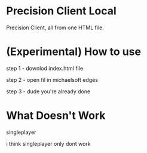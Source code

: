 # Precision Client Local
Precision Client, all from one HTML file.

# (Experimental) How to use
step 1 - downlod index.html file

step 2 - open fil in michaelsoft edges

step 3 - dude you're already done

# What Doesn't Work
singleplayer

i think singleplayer only dont work
